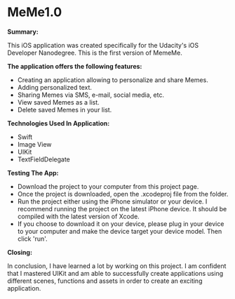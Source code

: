 # MeMe1.0

**Summary:**

This iOS application was created specifically for the Udacity's iOS Developer Nanodegree. This is the first version of MemeMe.

**The application offers the following features:**

* Creating an application allowing to personalize and share Memes.
* Adding personalized text.
* Sharing Memes via SMS, e-mail, social media, etc.
* View saved Memes as a list.
* Delete saved Memes in your list.

**Technologies Used In Application:**
* Swift
* Image View
* UIKit
* TextFieldDelegate


**Testing The App:**
* Download the project to your computer from this project page.
* Once the project is downloaded, open the .xcodeproj file from the folder.
* Run the project either using the iPhone simulator or your device. I recommend running the project on the latest iPhone device. It should be compiled with the latest version of Xcode.
* If you choose to download it on your device, please plug in your device to your computer and make the device target your device model. Then click 'run'.

**Closing:**

In conclusion, I have learned a lot by working on this project. I am confident that I mastered UIKit and am able to successfully create applications using different scenes, functions and assets in order to create an exciting application.
